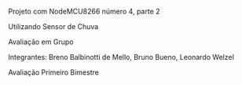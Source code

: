 Projeto com NodeMCU8266 número 4, parte 2
 
Utilizando Sensor de Chuva

Avaliação em Grupo

Integrantes: Breno Balbinotti de Mello, Bruno Bueno, Leonardo Welzel

Avaliação Primeiro Bimestre
